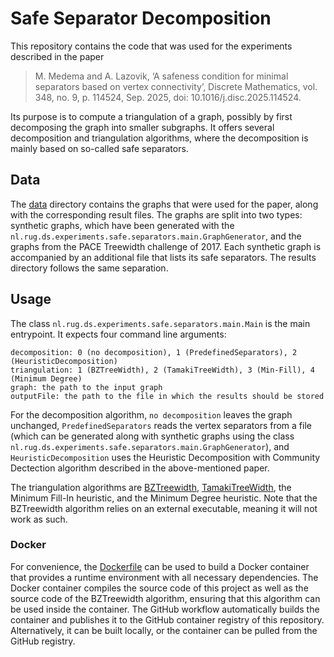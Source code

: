 # Safe Separator Decomposition

This repository contains the code that was used for the experiments described in the paper

> M. Medema and A. Lazovik, ‘A safeness condition for minimal separators based on vertex connectivity’, Discrete Mathematics, vol. 348, no. 9, p. 114524, Sep. 2025, doi: 10.1016/j.disc.2025.114524.

Its purpose is to compute a triangulation of a graph, possibly by first decomposing the graph into smaller subgraphs. It offers several decomposition and triangulation algorithms, where the decomposition is mainly based on so-called safe separators.

## Data

The [data](./data) directory contains the graphs that were used for the paper, along with the corresponding result files. The graphs are split into two types: synthetic graphs, which have been generated with the `nl.rug.ds.experiments.safe.separators.main.GraphGenerator`, and the graphs from the PACE Treewidth challenge of 2017. Each synthetic graph is accompanied by an additional file that lists its safe separators. The results directory follows the same separation.

## Usage

The class `nl.rug.ds.experiments.safe.separators.main.Main` is the main entrypoint. It expects four command line arguments:

`decomposition: 0 (no decomposition), 1 (PredefinedSeparators), 2 (HeuristicDecomposition)`\
`triangulation: 1 (BZTreeWidth), 2 (TamakiTreeWidth), 3 (Min-Fill), 4 (Minimum Degree)`\
`graph: the path to the input graph`\
`outputFile: the path to the file in which the results should be stored`

For the decomposition algorithm, `no decomposition` leaves the graph unchanged, `PredefinedSeparators` reads the vertex separators from a file (which can be generated along with synthetic graphs using the class `nl.rug.ds.experiments.safe.separators.main.GraphGenerator`), and `HeuristicDecomposition` uses the Heuristic Decomposition with Community Dectection algorithm described in the above-mentioned paper.

The triangulation algorithms are [BZTreewidth](https://github.com/TomvdZanden/BZTreewidth/tree/master), [TamakiTreeWidth](https://github.com/twalgor/tw), the Minimum Fill-In heuristic, and the Minimum Degree heuristic. Note that the BZTreewidth algorithm relies on an external executable, meaning it will not work as such.

### Docker

For convenience, the [Dockerfile](./Dockerfile) can be used to build a Docker container that provides a runtime environment with all necessary dependencies. The Docker container compiles the source code of this project as well as the source code of the BZTreewidth algorithm, ensuring that this algorithm can be used inside the container. The GitHub workflow automatically builds the container and publishes it to the GitHub container registry of this repository. Alternatively, it can be built locally, or the container can be pulled from the GitHub registry.